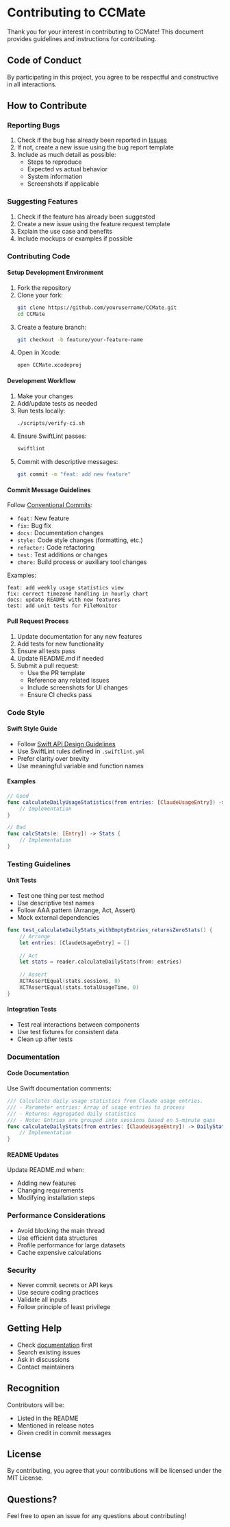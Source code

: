 # Contributing to CCMate

Thank you for your interest in contributing to CCMate! This document provides guidelines and instructions for contributing.

## Code of Conduct

By participating in this project, you agree to be respectful and constructive in all interactions.

## How to Contribute

### Reporting Bugs

1. Check if the bug has already been reported in [Issues](https://github.com/graycreate/CCMate/issues)
2. If not, create a new issue using the bug report template
3. Include as much detail as possible:
   - Steps to reproduce
   - Expected vs actual behavior
   - System information
   - Screenshots if applicable

### Suggesting Features

1. Check if the feature has already been suggested
2. Create a new issue using the feature request template
3. Explain the use case and benefits
4. Include mockups or examples if possible

### Contributing Code

#### Setup Development Environment

1. Fork the repository
2. Clone your fork:
   ```bash
   git clone https://github.com/yourusername/CCMate.git
   cd CCMate
   ```
3. Create a feature branch:
   ```bash
   git checkout -b feature/your-feature-name
   ```
4. Open in Xcode:
   ```bash
   open CCMate.xcodeproj
   ```

#### Development Workflow

1. Make your changes
2. Add/update tests as needed
3. Run tests locally:
   ```bash
   ./scripts/verify-ci.sh
   ```
4. Ensure SwiftLint passes:
   ```bash
   swiftlint
   ```
5. Commit with descriptive messages:
   ```bash
   git commit -m "feat: add new feature"
   ```

#### Commit Message Guidelines

Follow [Conventional Commits](https://www.conventionalcommits.org/):

- `feat:` New feature
- `fix:` Bug fix
- `docs:` Documentation changes
- `style:` Code style changes (formatting, etc.)
- `refactor:` Code refactoring
- `test:` Test additions or changes
- `chore:` Build process or auxiliary tool changes

Examples:
```
feat: add weekly usage statistics view
fix: correct timezone handling in hourly chart
docs: update README with new features
test: add unit tests for FileMonitor
```

#### Pull Request Process

1. Update documentation for any new features
2. Add tests for new functionality
3. Ensure all tests pass
4. Update README.md if needed
5. Submit a pull request:
   - Use the PR template
   - Reference any related issues
   - Include screenshots for UI changes
   - Ensure CI checks pass

### Code Style

#### Swift Style Guide

- Follow [Swift API Design Guidelines](https://swift.org/documentation/api-design-guidelines/)
- Use SwiftLint rules defined in `.swiftlint.yml`
- Prefer clarity over brevity
- Use meaningful variable and function names

#### Examples

```swift
// Good
func calculateDailyUsageStatistics(from entries: [ClaudeUsageEntry]) -> DailyStats {
    // Implementation
}

// Bad
func calcStats(e: [Entry]) -> Stats {
    // Implementation
}
```

### Testing Guidelines

#### Unit Tests

- Test one thing per test method
- Use descriptive test names
- Follow AAA pattern (Arrange, Act, Assert)
- Mock external dependencies

```swift
func test_calculateDailyStats_withEmptyEntries_returnsZeroStats() {
    // Arrange
    let entries: [ClaudeUsageEntry] = []
    
    // Act
    let stats = reader.calculateDailyStats(from: entries)
    
    // Assert
    XCTAssertEqual(stats.sessions, 0)
    XCTAssertEqual(stats.totalUsageTime, 0)
}
```

#### Integration Tests

- Test real interactions between components
- Use test fixtures for consistent data
- Clean up after tests

### Documentation

#### Code Documentation

Use Swift documentation comments:

```swift
/// Calculates daily usage statistics from Claude usage entries.
/// - Parameter entries: Array of usage entries to process
/// - Returns: Aggregated daily statistics
/// - Note: Entries are grouped into sessions based on 5-minute gaps
func calculateDailyStats(from entries: [ClaudeUsageEntry]) -> DailyStats {
    // Implementation
}
```

#### README Updates

Update README.md when:
- Adding new features
- Changing requirements
- Modifying installation steps

### Performance Considerations

- Avoid blocking the main thread
- Use efficient data structures
- Profile performance for large datasets
- Cache expensive calculations

### Security

- Never commit secrets or API keys
- Use secure coding practices
- Validate all inputs
- Follow principle of least privilege

## Getting Help

- Check [documentation](docs/) first
- Search existing issues
- Ask in discussions
- Contact maintainers

## Recognition

Contributors will be:
- Listed in the README
- Mentioned in release notes
- Given credit in commit messages

## License

By contributing, you agree that your contributions will be licensed under the MIT License.

## Questions?

Feel free to open an issue for any questions about contributing!